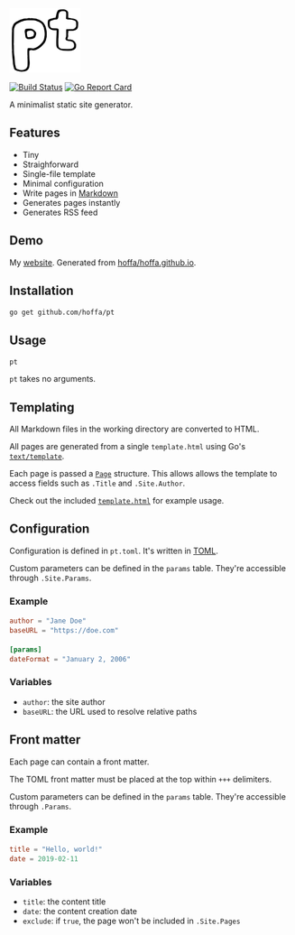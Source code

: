<img src="logo.svg" width="25%" alt="pt">

[![Build Status](https://travis-ci.org/hoffa/pt.svg?branch=master)](https://travis-ci.org/hoffa/pt) [![Go Report Card](https://goreportcard.com/badge/github.com/hoffa/pt)](https://goreportcard.com/report/github.com/hoffa/pt)

A minimalist static site generator.

## Features

- Tiny
- Straighforward
- Single-file template
- Minimal configuration
- Write pages in [Markdown](https://daringfireball.net/projects/markdown/syntax)
- Generates pages instantly
- Generates RSS feed

## Demo

My [website](https://rehn.me). Generated from [hoffa/hoffa.github.io](https://github.com/hoffa/hoffa.github.io).

## Installation

```shell
go get github.com/hoffa/pt
```

## Usage

```shell
pt
```

`pt` takes no arguments.

## Templating

All Markdown files in the working directory are converted to HTML.

All pages are generated from a single `template.html` using Go's [`text/template`](https://golang.org/pkg/text/template/).

Each page is passed a [`Page`](https://github.com/hoffa/pt/blob/5b150b52d5856ecadbab6b5ff1fbcc33f2af832e/pt.go#L38-L46) structure. This allows allows the template to access fields such as `.Title` and `.Site.Author`.

Check out the included [`template.html`](template.html) for example usage.

## Configuration

Configuration is defined in `pt.toml`. It's written in [TOML](https://github.com/toml-lang/toml).

Custom parameters can be defined in the `params` table. They're accessible through `.Site.Params`.

### Example

```toml
author = "Jane Doe"
baseURL = "https://doe.com"

[params]
dateFormat = "January 2, 2006"
```

### Variables

- `author`: the site author
- `baseURL`: the URL used to resolve relative paths

## Front matter

Each page can contain a front matter.

The TOML front matter must be placed at the top within `+++` delimiters.

Custom parameters can be defined in the `params` table. They're accessible through `.Params`.

### Example

```toml
title = "Hello, world!"
date = 2019-02-11
```

### Variables

- `title`: the content title
- `date`: the content creation date
- `exclude`: if `true`, the page won't be included in `.Site.Pages`
